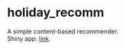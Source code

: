 # holiday_recomm
A simple content-based recommender. <br >
Shiny app: [link](https://wonderwall.shinyapps.io/holidayrec/).
